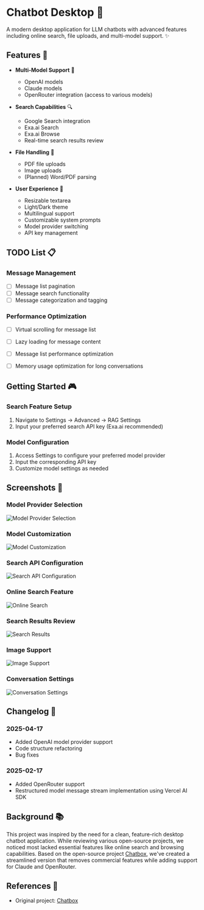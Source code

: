 # Chatbot Desktop 🤖

A modern desktop application for LLM chatbots with advanced features including online search, file uploads, and multi-model support. ✨

## Features 🚀

- **Multi-Model Support** 🧠
  - OpenAI models
  - Claude models
  - OpenRouter integration (access to various models)

- **Search Capabilities** 🔍
  - Google Search integration
  - Exa.ai Search
  - Exa.ai Browse
  - Real-time search results review

- **File Handling** 📁
  - PDF file uploads
  - Image uploads
  - (Planned) Word/PDF parsing

- **User Experience** 🎯
  - Resizable textarea
  - Light/Dark theme 
  - Multilingual support
  - Customizable system prompts
  - Model provider switching
  - API key management

## TODO List 📋

### Message Management
- [ ] Message list pagination
- [ ] Message search functionality
- [ ] Message categorization and tagging

### Performance Optimization
- [ ] Virtual scrolling for message list
- [ ] Lazy loading for message content
- [ ] Message list performance optimization
- [ ] Memory usage optimization for long conversations


## Getting Started 🎮

### Search Feature Setup
1. Navigate to Settings -> Advanced -> RAG Settings
2. Input your preferred search API key (Exa.ai recommended)

### Model Configuration
1. Access Settings to configure your preferred model provider
2. Input the corresponding API key
3. Customize model settings as needed

## Screenshots 📸

### Model Provider Selection
![Model Provider Selection](./screenshots/Screenshot%202025-04-17%20174853.png)

### Model Customization
![Model Customization](./screenshots/Screenshot%202025-04-17%20174916.png)

### Search API Configuration
![Search API Configuration](./screenshots/Screenshot%202025-04-17%20174941.png)

### Online Search Feature
![Online Search](./screenshots/Screenshot%202025-04-17%20230030.png)

### Search Results Review
![Search Results](./screenshots/Screenshot%202025-04-17%20175113.png)

### Image Support
![Image Support](./screenshots/Screenshot%202025-04-17%20230341.png)

### Conversation Settings
![Conversation Settings](./screenshots/Screenshot%202025-04-17%20174756.png)

## Changelog 📝

### 2025-04-17
- Added OpenAI model provider support
- Code structure refactoring
- Bug fixes

### 2025-02-17
- Added OpenRouter support
- Restructured model message stream implementation using Vercel AI SDK

## Background 📚

This project was inspired by the need for a clean, feature-rich desktop chatbot application. While reviewing various open-source projects, we noticed most lacked essential features like online search and browsing capabilities. Based on the open-source project [Chatbox](https://github.com/Bin-Huang/chatbox.git), we've created a streamlined version that removes commercial features while adding support for Claude and OpenRouter.

## References 🔗

- Original project: [Chatbox](https://github.com/Bin-Huang/chatbox.git)
